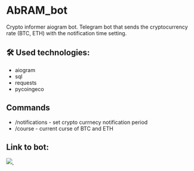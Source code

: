 # AbRAM_bot
Crypto informer aiogram bot.
Telegram bot that sends the cryptocurrency rate (BTC, ETH) with the notification time setting. 

## 🛠 Used technologies:
*   aiogram
*   sql
*   requests
*   pycoingeco  

## Commands
*   /notifications - set crypto currnecy notification period
*   /course - current curse of BTC and ETH

## Link to bot:
  <a href="https://t.me/BTC_InformerBot" target="_blank">
    <img src="https://img.shields.io/badge/Telegram-2CA5E0?style=for-the-badge&logo=telegram&logoColor=white" />        
  </a>&nbsp;&nbsp;
